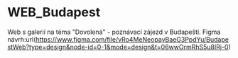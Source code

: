 # WEB_Budapest
Web s galerií na téma "Dovolená" - poznávací zájezd v Budapešti.
Figma návrh:url(https://www.figma.com/file/vRo4MeNeopayBaeG3PpdYu/BudapestWeb?type=design&node-id=0-1&mode=design&t=06wwOrmRhS5u8IRj-0)
